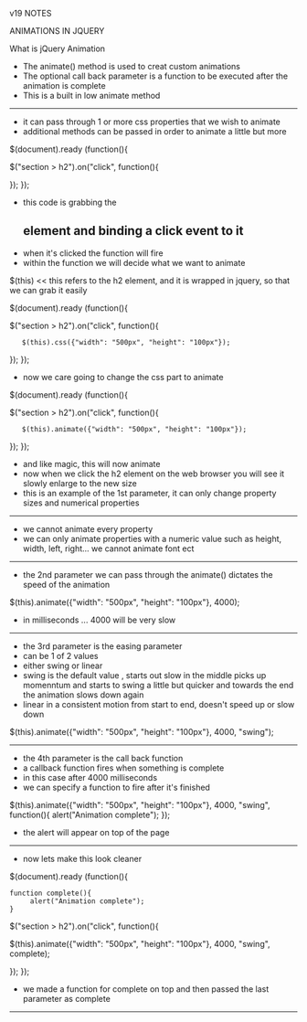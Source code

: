 v19 NOTES 

ANIMATIONS IN JQUERY 

What is jQuery Animation 

- The animate() method is used to creat custom animations 
- The optional call back parameter is a function to be executed after the animation is complete  
- This is a built in low animate method

-------------------------------------------------------------------------------------
- it can pass through 1 or more css properties that we wish to animate 
- additional methods can be passed in order to animate a little but more 


$(document).ready (function(){
    
   $("section > h2").on("click", function(){
       
       
       
   }); 
});


- this code is grabbing the <h2> element and binding a click event to it 
- when it's clicked the function will fire
- within the function we will decide what we want to animate 


 $(this) << this refers to the h2 element, and it is wrapped in jquery, so that we can grab it easily 
 
 $(document).ready (function(){
    
   $("section > h2").on("click", function(){
       
       $(this).css({"width": "500px", "height": "100px"});
       
       
   }); 
});


- now we care going to change the css part to animate 


$(document).ready (function(){
    
   $("section > h2").on("click", function(){
       
       $(this).animate({"width": "500px", "height": "100px"});
       
       
   }); 
});


- and like magic, this will now animate 
- now when we click the h2 element on the web browser you will see it slowly enlarge to the new size
- this is an example of the 1st parameter, it can only change property sizes and numerical properties 

------------------------------------------------------------------------
- we cannot animate every property
- we can only animate properties with a numeric value such as height, width, left, right... we cannot animate font ect 

------------------------------------------------------------------------

- the 2nd parameter we can pass through the animate() dictates the speed of the animation 


 $(this).animate({"width": "500px", "height": "100px"}, 4000); 
 
 - in milliseconds ...  4000 will be very slow
 

------------------------------------------------------------------------------

- the 3rd parameter is the easing parameter
- can  be 1 of 2 values
- either swing or linear 
- swing is the default value , starts out slow in the middle picks up momenntum and starts to swing a little but quicker and towards the end the animation slows down again 
- linear in a consistent motion from start to end, doesn't speed up or slow down 


 $(this).animate({"width": "500px", "height": "100px"}, 4000, "swing");
 
-------------------------------------------------------------------------------

- the 4th parameter is the call back function
- a callback function fires when something is complete 
- in this case after 4000 milliseconds
- we can specify a function to fire after it's finished 


 $(this).animate({"width": "500px", "height": "100px"}, 4000, "swing",
       function(){
           alert("Animation complete");
       });
       
       
- the alert will appear on top of the page 

---------------------------------------------------------------
- now lets make this look cleaner 


$(document).ready (function(){

    function complete(){
         alert("Animation complete");
    }
    
   $("section > h2").on("click", function(){
       
   $(this).animate({"width": "500px", "height": "100px"}, 4000, "swing", complete);
          
       
   }); 
});

- we made a function for complete on top and then passed the last parameter as complete
-----------------------------------------------------------------------------------
